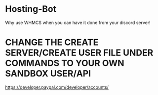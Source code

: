 # Hosting-Bot
Why use WHMCS when you can have it done from your discord server!


# CHANGE THE CREATE SERVER/CREATE USER FILE UNDER COMMANDS TO YOUR OWN SANDBOX USER/API
https://developer.paypal.com/developer/accounts/